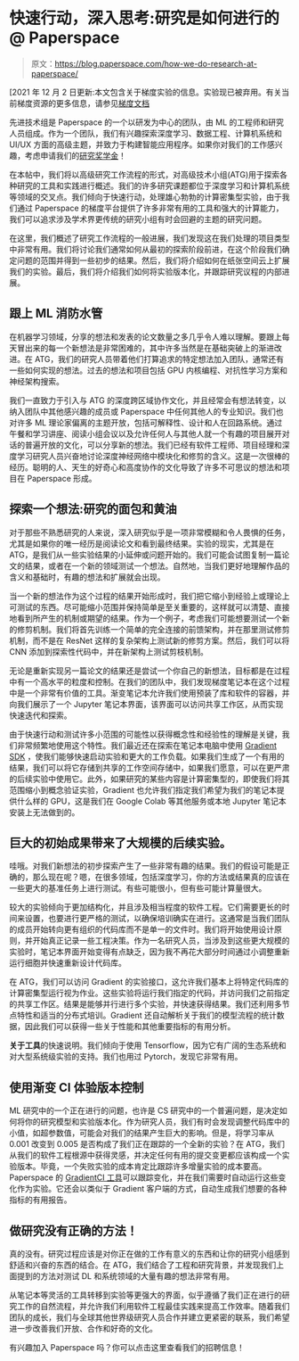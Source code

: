 # 快速行动，深入思考:研究是如何进行的@ Paperspace

> 原文：<https://blog.paperspace.com/how-we-do-research-at-paperspace/>

[2021 年 12 月 2 日更新:本文包含关于梯度实验的信息。实验现已被弃用。有关当前梯度资源的更多信息，请参见[梯度文档](https://docs.paperspace.com/gradient/explore-train-deploy/workflows)

先进技术组是 Paperspace 的一个以研发为中心的团队，由 ML 的工程师和研究人员组成。作为一个团队，我们有兴趣探索深度学习、数据工程、计算机系统和 UI/UX 方面的高级主题，并致力于构建智能应用程序。如果你对我们的工作感兴趣，考虑申请我们的[研究奖学金](https://jobs.lever.co/paperspace/7b9db8b1-36da-435c-9357-f737cb73e0ed)！

在本帖中，我们将以高级研究工作流程的形式，对高级技术小组(ATG)用于探索各种研究的工具和实践进行概述。我们的许多研究课题都位于深度学习和计算机系统等领域的交叉点。我们倾向于快速行动，处理雄心勃勃的计算密集型实验，由于我们通过 Paperspace 的梯度平台提供了许多非常有用的工具和强大的计算能力，我们可以追求涉及学术界更传统的研究小组有时会回避的主题的研究问题。

在这里，我们概述了研究工作流程的一般进展，我们发现这在我们处理的项目类型中非常有用。我们将讨论我们通常如何从最初的探索阶段前进，在这个阶段我们确定问题的范围并得到一些初步的结果。然后，我们将介绍如何在纸张空间云上扩展我们的实验。最后，我们将介绍我们如何将实验版本化，并跟踪研究议程的内部进展。

## 跟上 ML 消防水管

在机器学习领域，分享的想法和发表的论文数量之多几乎令人难以理解。要跟上每天冒出来的每一个新想法是非常困难的，其中许多当然是在基础突破上的渐进改进。在 ATG，我们的研究人员带着他们打算追求的特定想法加入团队，通常还有一些如何实现的想法。过去的想法和项目包括 GPU 内核编程、对抗性学习方案和神经架构搜索。

我们一直致力于引入与 ATG 的深度跨区域协作文化，并且经常会有想法转变，以纳入团队中其他感兴趣的成员或 Paperspace 中任何其他人的专业知识。我们也对许多 ML 理论家偏离的主题开放，包括可解释性、设计和人在回路系统。通过午餐和学习讲座、阅读小组会议以及允许任何人与其他人就一个有趣的项目展开对话的普遍开放的文化，可以分享新的想法。我们已经有软件工程师、项目经理和深度学习研究人员兴奋地讨论深度神经网络中模块化和修剪的含义。这是一次很棒的经历。聪明的人、天生的好奇心和高度协作的文化导致了许多不可思议的想法和项目在 Paperspace 形成。

## 探索一个想法:研究的面包和黄油

对于那些不熟悉研究的人来说，深入研究似乎是一项非常模糊和令人畏惧的任务，尤其是如果你的唯一经历是阅读论文和看到最终结果。实验的现实，尤其是在 ATG，是我们从一些实验结果的小延伸或问题开始的。我们可能会试图复制一篇论文的结果，或者在一个新的领域测试一个想法。自然地，当我们更好地理解作品的含义和基础时，有趣的想法和扩展就会出现。

当一个新的想法作为这个过程的结果开始形成时，我们把它缩小到经验上或理论上可测试的东西。尽可能缩小范围并保持简单是至关重要的，这样就可以清楚、直接地看到所产生的机制或期望的结果。作为一个例子，考虑我们可能想要测试一个新的修剪机制。我们将首先训练一个简单的完全连接的前馈架构，并在那里测试修剪机制，而不是在 ResNet 这样的复杂架构上测试新的修剪方案。然后，我们可以将 CNN 添加到探索性代码中，并在新架构上测试剪枝机制。

无论是重新实现另一篇论文的结果还是尝试一个你自己的新想法，目标都是在过程中有一个高水平的粒度和控制。在我们的团队中，我们发现梯度笔记本在这个过程中是一个非常有价值的工具。渐变笔记本允许我们使用预装了库和软件的容器，并向我们展示了一个 Jupyter 笔记本界面，该界面可以访问共享工作区，从而实现快速迭代和探索。

由于快速行动和测试许多小范围的可能性以获得概念性和经验性的理解是关键，我们非常频繁地使用这个特性。我们最近还在探索在笔记本电脑中使用 [Gradient SDK](https://docs.paperspace.com/gradient/gradient-python-sdk/gradient-python-sdk) ，使我们能够快速启动实验和更大的工作负载。如果我们生成了一个有用的结果，我们可以将它存储到共享的工作空间存储中，如果我们愿意，可以在更严肃的后续实验中使用它。此外，如果研究的某些内容是计算密集型的，即使我们将其范围缩小到概念验证实验，Gradient 也允许我们指定我们希望为我们的笔记本提供什么样的 GPU，这是我们在 Google Colab 等其他服务或本地 Jupyter 笔记本安装上无法做到的。

## 巨大的初始成果带来了大规模的后续实验。

哇哦。对我们新想法的初步探索产生了一些非常有趣的结果。我们的假设可能是正确的，那么现在呢？嗯，在很多领域，包括深度学习，你的方法或结果真的应该在一些更大的基准任务上进行测试。有些可能很小，但有些可能计算量很大。

较大的实验倾向于更加结构化，并且涉及相当程度的软件工程。它们需要更长的时间来设置，也要进行更严格的测试，以确保培训确实在进行。这通常是当我们团队的成员开始转向更有组织的代码库而不是单一的文件时。我们将开始使用设计原则，并开始真正记录一些工程决策。作为一名研究人员，当涉及到这些更大规模的实验时，笔记本界面开始变得有点缺乏，因为我不再花大部分时间通过小调整重新运行细胞并快速重新设计代码库。

在 ATG，我们可以访问 Gradient 的实验接口，这允许我们基本上将特定代码库的计算密集型运行视为作业。这些实验将运行我们指定的代码，并访问我们之前指定的共享工作区。结果是能够并行进行多个实验，并快速获得结果。我们还利用多节点特性和适当的分布式培训。Gradient 还自动解析关于我们的模型流程的统计数据，因此我们可以获得一些关于性能和其他重要指标的有用分析。

**关于工具**的快速说明。我们倾向于使用 Tensorflow，因为它有广阔的生态系统和对大型系统级实验的支持。我们也用过 Pytorch，发现它非常有用。

## 使用渐变 CI 体验版本控制

ML 研究中的一个正在进行的问题，也许是 CS 研究中的一个普遍问题，是决定如何将你的研究模型和实验版本化。作为研究人员，我们有时会发现调整代码库中的小值，如超参数值，可能会对我们的结果产生巨大的影响。但是，将学习率从 0.001 改变到 0.005 是否构成了我们正在跟踪的一个全新的实验？在 ATG，我们从我们的软件工程根源中获得灵感，并决定任何有用的提交变更都应该构成一个实验版本。毕竟，一个失败实验的成本肯定比跟踪许多增量实验的成本要高。Paperspace 的 [GradientCI 工具](https://docs.paperspace.com/gradient/projects/gradientci)可以跟踪变化，并在我们需要时自动运行这些变化作为实验。它还会以类似于 Gradient 客户端的方式，自动生成我们想要的各种指标的有用报告。

## 做研究没有正确的方法！

真的没有。研究过程应该是对你正在做的工作有意义的东西和让你的研究小组感到舒适和兴奋的东西的结合。在 ATG，我们结合了工程和研究背景，并发现我们上面提到的方法对测试 DL 和系统领域的大量有趣的想法非常有用。

从笔记本等灵活的工具转移到实验等更强大的界面，似乎遵循了我们正在进行的研究工作的自然流程，并允许我们利用软件工程最佳实践来提高工作效率。随着我们团队的成长，我们与全球其他世界级研究人员合作并建立更紧密的联系，我们希望进一步改善我们开放、合作和好奇的文化。

有兴趣加入 Paperspace 吗？你可以点击这里查看我们的招聘信息！